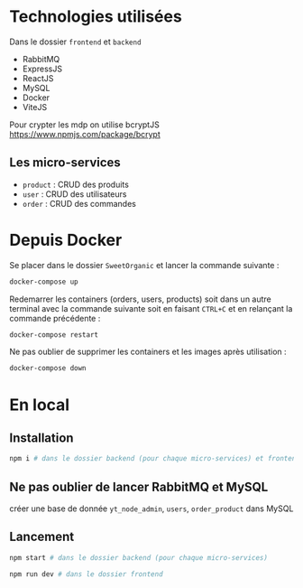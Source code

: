 Technologies utilisées
================
Dans le dossier `frontend` et `backend`
- RabbitMQ
- ExpressJS
- ReactJS
- MySQL
- Docker
- ViteJS

Pour crypter les mdp on utilise bcryptJS
https://www.npmjs.com/package/bcrypt

## Les micro-services

- `product` : CRUD des produits
- `user` : CRUD des utilisateurs
- `order` : CRUD des commandes

# Depuis Docker

Se placer dans le dossier `SweetOrganic` et lancer la commande suivante :

```bash
docker-compose up
```
Redemarrer les containers (orders, users, products) soit dans un autre terminal avec la commande suivante soit en faisant `CTRL+C` et en relançant la commande précédente :

```bash
docker-compose restart
```
Ne pas oublier de supprimer les containers et les images après utilisation :

```bash
docker-compose down
```

# En local

## Installation
```bash
npm i # dans le dossier backend (pour chaque micro-services) et frontend
```
## Ne pas oublier de lancer RabbitMQ et MySQL

créer une base de donnée `yt_node_admin`, `users`, `order_product` dans MySQL

## Lancement
```bash
npm start # dans le dossier backend (pour chaque micro-services)
```
```bash
npm run dev # dans le dossier frontend
```
